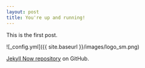 ```yaml
---
layout: post
title: You're up and running!
---
```


This is the first post.

![_config.yml]({{ site.baseurl }}/images/logo_sm.png)

[Jekyll Now repository](https://github.com/barryclark/jekyll-now) on GitHub.
